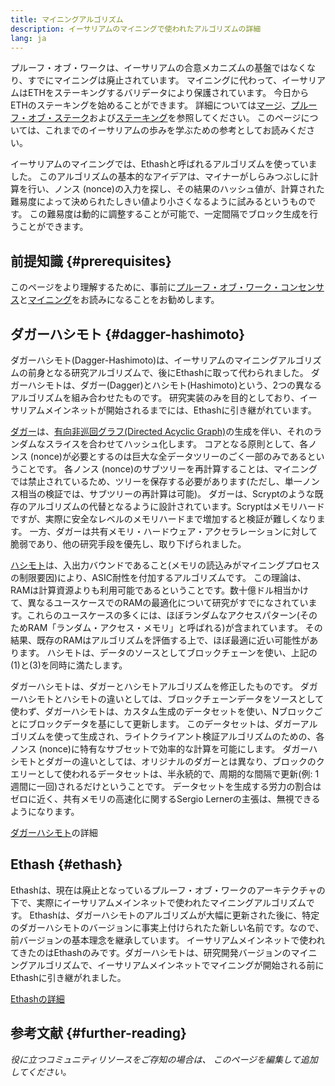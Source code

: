 ```yaml
---
title: マイニングアルゴリズム
description: イーサリアムのマイニングで使われたアルゴリズムの詳細
lang: ja
---
```


<Alert>
<AlertEmoji text=":wave:" />
<AlertContent>
プルーフ・オブ・ワークは、イーサリアムの合意メカニズムの基盤ではなくなり、すでにマイニングは廃止されています。 マイニングに代わって、イーサリアムはETHをステーキングするバリデータにより保護されています。 今日からETHのステーキングを始めることができます。 詳細については<a href='/roadmap/merge/'>マージ</a>、<a href='/developers/docs/consensus-mechanisms/pos/'>プルーフ・オブ・ステーク</a>および<a href='/staking/'>ステーキング</a>を参照してください。 このページについては、これまでのイーサリアムの歩みを学ぶための参考としてお読みください。
</AlertContent>
</Alert>

イーサリアムのマイニングでは、Ethashと呼ばれるアルゴリズムを使っていました。 このアルゴリズムの基本的なアイデアは、マイナーがしらみつぶしに計算を行い、ノンス (nonce)の入力を探し、その結果のハッシュ値が、計算された難易度によって決められたしきい値より小さくなるように試みるというものです。 この難易度は動的に調整することが可能で、一定間隔でブロック生成を行うことができます。

## 前提知識 {#prerequisites}

このページをより理解するために、事前に[プルーフ・オブ・ワーク・コンセンサス](/developers/docs/consensus-mechanisms/pow)と[マイニング](/developers/docs/consensus-mechanisms/pow/mining)をお読みになることをお勧めします。

## ダガーハシモト {#dagger-hashimoto}

ダガーハシモト(Dagger-Hashimoto)は、イーサリアムのマイニングアルゴリズムの前身となる研究アルゴリズムで、後にEthashに取って代わられました。 ダガーハシモトは、ダガー(Dagger)とハシモト(Hashimoto)という、2つの異なるアルゴリズムを組み合わせたものです。 研究実装のみを目的としており、イーサリアムメインネットが開始されるまでには、Ethashに引き継がれています。

[ダガー](http://www.hashcash.org/papers/dagger.html)は、[有向非巡回グラフ(Directed Acyclic Graph)](https://en.wikipedia.org/wiki/Directed_acyclic_graph)の生成を伴い、それのランダムなスライスを合わせてハッシュ化します。 コアとなる原則として、各ノンス (nonce)が必要とするのは巨大な全データツリーのごく一部のみであるということです。 各ノンス (nonce)のサブツリーを再計算することは、マイニングでは禁止されているため、ツリーを保存する必要があります(ただし、単一ノンス相当の検証では、サブツリーの再計算は可能)。 ダガーは、Scryptのような既存のアルゴリズムの代替となるように設計されています。Scryptはメモリハードですが、実際に安全なレベルのメモリハードまで増加すると検証が難しくなります。 一方、ダガーは共有メモリ・ハードウェア・アクセラレーションに対して脆弱であり、他の研究手段を優先し、取り下げられました。

[ハシモト](http://diyhpl.us/%7Ebryan/papers2/bitcoin/meh/hashimoto.pdf)は、入出力バウンドであること(メモリの読込みがマイニングプロセスの制限要因)により、ASIC耐性を付加するアルゴリズムです。 この理論は、RAMは計算資源よりも利用可能であるということです。数十億ドル相当かけて、異なるユースケースでのRAMの最適化について研究がすでになされています。これらのユースケースの多くには、ほぼランダムなアクセスパターン(そのためRAM「ランダム・アクセス・メモリ」と呼ばれる)が含まれています。 その結果、既存のRAMはアルゴリズムを評価する上で、ほぼ最適に近い可能性があります。 ハシモトは、データのソースとしてブロックチェーンを使い、上記の(1)と(3)を同時に満たします。

ダガーハシモトは、ダガーとハシモトアルゴリズムを修正したものです。 ダガーハシモトとハシモトの違いとしては、ブロックチェーンデータをソースとして使わず、ダガーハシモトは、カスタム生成のデータセットを使い、Nブロックごとにブロックデータを基にして更新します。 このデータセットは、ダガーアルゴリズムを使って生成され、ライトクライアント検証アルゴリズムのための、各ノンス (nonce)に特有なサブセットで効率的な計算を可能にします。 ダガーハシモトとダガーの違いとしては、オリジナルのダガーとは異なり、ブロックのクエリーとして使われるデータセットは、半永続的で、周期的な間隔で更新(例: 1週間に一回)されるだけということです。 データセットを生成する労力の割合はゼロに近く、共有メモリの高速化に関するSergio Lernerの主張は、無視できるようになります。

[ダガーハシモト](/developers/docs/consensus-mechanisms/pow/mining/mining-algorithms/dagger-hashimoto)の詳細

## Ethash {#ethash}

Ethashは、現在は廃止となっているプルーフ・オブ・ワークのアーキテクチャの下で、実際にイーサリアムメインネットで使われたマイニングアルゴリズムです。 Ethashは、ダガーハシモトのアルゴリズムが大幅に更新された後に、特定のダガーハシモトのバージョンに事実上付けられたた新しい名前です。なので、前バージョンの基本理念を継承しています。 イーサリアムメインネットで使われてきたのはEthashのみです。ダガーハシモトは、研究開発バージョンのマイニングアルゴリズムで、イーサリアムメインネットでマイニングが開始される前にEthashに引き継がれました。

[Ethashの詳細](/developers/docs/consensus-mechanisms/pow/mining/mining-algorithms/ethash)

## 参考文献 {#further-reading}

_役に立つコミュニティリソースをご存知の場合は、 このページを編集して追加してください。_
